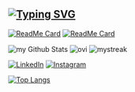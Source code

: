 ## [![Typing SVG](https://readme-typing-svg.herokuapp.com?font=Fira+Code&weight=700&size=19&duration=4000&pause=1000&center=true&vCenter=true&width=1000&height=67&lines=Wellcome+to+my+Github;Herzlich+willkommen+zu+meiner+Github)](https://git.io/typing-svg)

[![ReadMe Card](https://github-readme-stats.vercel.app/api/pin/?username=amirjavani&repo=filmLand-front)](https://github.com/amirjavani/filmland-front)
[![ReadMe Card](https://github-readme-stats.vercel.app/api/pin/?username=amirjavani&repo=UserManagement-with-backend)](https://github.com/amirjavani/UserManagement-with-backend)



<img align="center" src="https://github-readme-stats.vercel.app/api?username=amirjavani&include_all_commits=true&count_private=true&show_icons=true&line_height=20&title_color=2B5BBD&icon_color=1124BB&text_color=A1A1A1&bg_color=0,000000,130F40" alt="my Github Stats"/>
<img align="center" src="https://github-readme-stats.vercel.app/api/top-langs?username=amirjavani&show_icons=true&locale=en&layout=compact&theme=chartreuse-dark" alt="ovi" />
<img align="center" src="https://github-readme-streak-stats.herokuapp.com/?user=amirjavani&theme=tokyonight" alt="mystreak"/>


<a href="https://www.linkedin.com/in/amirjavani/" target="_blank"><img src="https://img.shields.io/badge/LinkedIn-%230077B5.svg?&style=flat-square&logo=linkedin&logoColor=white" alt="LinkedIn"></a>
<a href="https://www.instagram.com/amir_jaw/" target="_blank"><img src="https://img.shields.io/badge/Instagram-%23E4405F.svg?&style=flat-square&logo=instagram&logoColor=white" alt="Instagram"></a>

[![Top Langs](https://github-readme-stats.vercel.app/api/top-langs/?username=amirjavani&layout=donut-vertical)](https://github.com/amirjavani/github-readme-stats)



